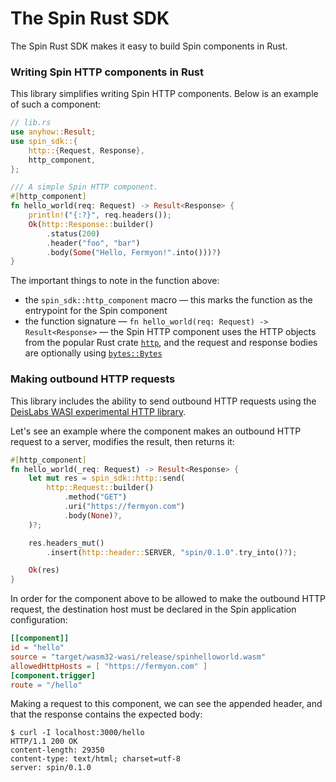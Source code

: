 # The Spin Rust SDK

The Spin Rust SDK makes it easy to build Spin components in Rust.

### Writing Spin HTTP components in Rust

This library simplifies writing Spin HTTP components. Below is an example of
such a component:

```rust
// lib.rs
use anyhow::Result;
use spin_sdk::{
    http::{Request, Response},
    http_component,
};

/// A simple Spin HTTP component.
#[http_component]
fn hello_world(req: Request) -> Result<Response> {
    println!("{:?}", req.headers());
    Ok(http::Response::builder()
        .status(200)
        .header("foo", "bar")
        .body(Some("Hello, Fermyon!".into()))?)
}
```

The important things to note in the function above:

- the `spin_sdk::http_component` macro — this marks the function as the
  entrypoint for the Spin component
- the function signature — `fn hello_world(req: Request) -> Result<Response>` —
  the Spin HTTP component uses the HTTP objects from the popular Rust crate
  [`http`](https://crates.io/crates/http), and the request and response bodies
  are optionally using [`bytes::Bytes`](https://crates.io/crates/bytes)

### Making outbound HTTP requests

This library includes the ability to send outbound HTTP requests using the
[DeisLabs WASI experimental HTTP library](https://github.com/deislabs/wasi-experimental-http).

Let's see an example where the component makes an outbound HTTP request to a
server, modifies the result, then returns it:

```rust
#[http_component]
fn hello_world(_req: Request) -> Result<Response> {
    let mut res = spin_sdk::http::send(
        http::Request::builder()
            .method("GET")
            .uri("https://fermyon.com")
            .body(None)?,
    )?;

    res.headers_mut()
        .insert(http::header::SERVER, "spin/0.1.0".try_into()?);

    Ok(res)
}

```

In order for the component above to be allowed to make the outbound HTTP
request, the destination host must be declared in the Spin application
configuration:

```toml
[[component]]
id = "hello"
source = "target/wasm32-wasi/release/spinhelloworld.wasm"
allowedHttpHosts = [ "https://fermyon.com" ]
[component.trigger]
route = "/hello"
```

Making a request to this component, we can see the appended header, and that the
response contains the expected body:

```
$ curl -I localhost:3000/hello
HTTP/1.1 200 OK
content-length: 29350
content-type: text/html; charset=utf-8
server: spin/0.1.0
```
